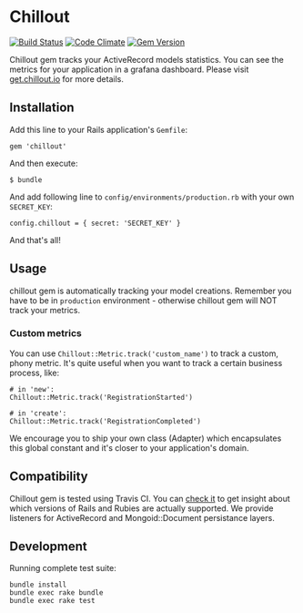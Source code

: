 # Chillout

[![Build Status](https://travis-ci.org/chilloutio/chillout.png)](https://travis-ci.org/chilloutio/chillout)
[![Code Climate](https://codeclimate.com/github/chilloutio/chillout.png)](https://codeclimate.com/github/chilloutio/chillout)
[![Gem Version](https://badge.fury.io/rb/chillout.png)](http://badge.fury.io/rb/chillout)

Chillout gem tracks your ActiveRecord models statistics. You can see the metrics for your application in a grafana dashboard. Please visit [get.chillout.io](http://get.chillout.io/) for more details.

## Installation

Add this line to your Rails application's `Gemfile`:

    gem 'chillout'

And then execute:

    $ bundle

And add following line to `config/environments/production.rb` with your own `SECRET_KEY`:

    config.chillout = { secret: 'SECRET_KEY' }

And that's all!

## Usage

chillout gem is automatically tracking your model creations. Remember you have to be in `production` environment - otherwise chillout gem will NOT track your metrics.

### Custom metrics

You can use `Chillout::Metric.track('custom_name')` to track a custom, phony metric. It's quite useful when you want to track a certain business process, like:

```
# in 'new':
Chillout::Metric.track('RegistrationStarted')

# in 'create':
Chillout::Metric.track('RegistrationCompleted')
```

We encourage you to ship your own class (Adapter) which encapsulates this global constant and it's closer to your application's domain.

## Compatibility

Chillout gem is tested using Travis CI. You can [check it](https://travis-ci.org/chilloutio/chillout) to get insight about which versions of Rails and Rubies are actually supported. We provide listeners for ActiveRecord and Mongoid::Document persistance layers.

## Development

Running complete test suite:

    bundle install
    bundle exec rake bundle
    bundle exec rake test
